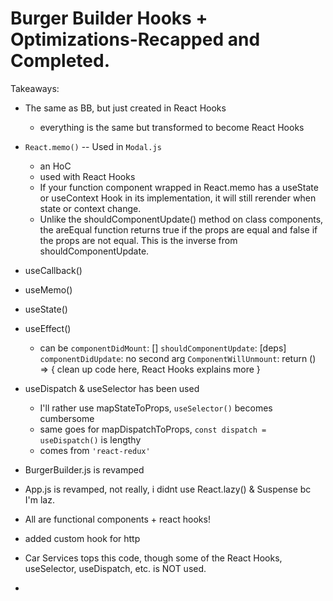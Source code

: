 # Burger Builder Hooks + Optimizations-Recapped and Completed.

Takeaways:

-   The same as BB, but just created in React Hooks

    -   everything is the same but transformed to become React Hooks

-   `React.memo()` -- Used in `Modal.js`

    -   an HoC
    -   used with React Hooks
    -   If your function component wrapped in React.memo has a useState or useContext Hook in its implementation, it will still rerender when state or context change.
    -   Unlike the shouldComponentUpdate() method on class components, the areEqual function returns true if the props are equal and false if the props are not equal. This is the inverse from shouldComponentUpdate.

-   useCallback()

-   useMemo()

-   useState()

-   useEffect()

    -   can be
        `componentDidMount`: []
        `shouldComponentUpdate`: [deps]
        `componentDidUpdate`: no second arg
        `ComponentWillUnmount`: return () => { clean up code here, React Hooks explains more }

-   useDispatch & useSelector has been used

    -   I'll rather use mapStateToProps, `useSelector()` becomes cumbersome
    -   same goes for mapDispatchToProps, `const dispatch = useDispatch()` is lengthy
    -   comes from `'react-redux'`

-   BurgerBuilder.js is revamped

-   App.js is revamped, not really, i didnt use React.lazy() & Suspense bc I'm laz.

-   All are functional components + react hooks!

-   added custom hook for http

-   Car Services tops this code, though some of the React Hooks, useSelector, useDispatch, etc. is NOT used.

-
